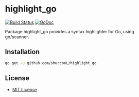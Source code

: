 highlight_go
============

[![Build Status](https://travis-ci.org/shurcooL/highlight_go.svg?branch=master)](https://travis-ci.org/shurcooL/highlight_go) [![GoDoc](https://godoc.org/github.com/shurcooL/highlight_go?status.svg)](https://godoc.org/github.com/shurcooL/highlight_go)

Package highlight_go provides a syntax highlighter for Go, using go/scanner.

Installation
------------

```bash
go get -u github.com/shurcooL/highlight_go
```

License
-------

-	[MIT License](https://opensource.org/licenses/mit-license.php)
